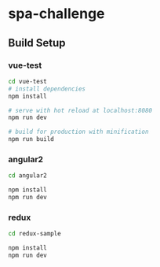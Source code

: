 # spa-challenge

## Build Setup

### vue-test

``` bash
cd vue-test
# install dependencies
npm install

# serve with hot reload at localhost:8080
npm run dev

# build for production with minification
npm run build
```

### angular2

```bash
cd angular2

npm install
npm run dev
```

### redux

```bash
cd redux-sample

npm install
npm run dev
```
